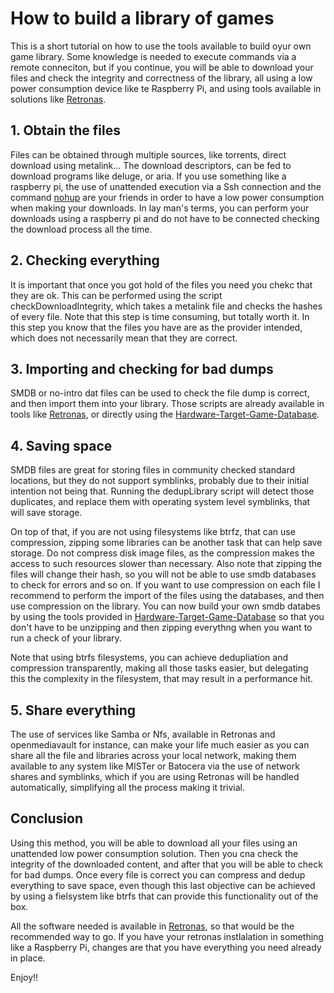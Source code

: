 # How to build a library of games
  This is a short tutorial on how to use the tools available to build oyur own game library. Some knowledge is needed to execute commands via a remote conneciton, but if you continue, you will be able to download your files and check the integrity and correctness of the library, all using a low power consumption device like te Raspberry Pi, and using tools available in solutions like [Retronas](https://github.com/danmons/retronas).
  
  
## 1. Obtain the files
  Files can be obtained through multiple sources, like torrents, direct download using metalink... The download descriptors, can be fed to download programs like deluge, or aria. If you use something like a raspberry pi, the use of unattended execution via a Ssh connection and the command [nohup](https://en.wikipedia.org/wiki/Nohup) are your friends in order to have a  low power consumption when making your downloads. In lay man's terms, you can perform your downloads using a raspberry pi and do not have to be connected checking the download process all the time. 

## 2. Checking everything
  It is important that once you got hold of the files you need you chekc that they are ok. This can be performed using the script checkDownloadIntegrity, which takes a metalink file and checks the hashes of every file. Note that this step is time consuming, but totally worth it. In this step you know that the files you have are as the provider intended, which does not necessarily mean that they are correct.

## 3. Importing and checking for bad dumps
 SMDB or no-intro dat files can be used to check the file dump is correct, and then import them into your library. Those scripts are already available in tools like [Retronas](https://github.com/danmons/retronas), or directly using the [Hardware-Target-Game-Database](https://github.com/frederic-mahe/Hardware-Target-Game-Database).
 
 ## 4. Saving space
  SMDB files are great for storing files in community checked standard locations, but they do not support symblinks, probably due to their initial intention not being that. Running the dedupLibrary script will detect those duplicates, and replace them with operating system level symblinks, that will save storage. 

  On top of that, if you are not using filesystems like btrfz, that can use compression, zipping some libraries can be another task that can help save storage. Do not compress disk image files, as the compression makes the access to such resources slower than necessary. Also note that zipping the files will change their hash, so you will not be able to use smdb databases to check for errors and so on. If you want to use compression on each file I recommend to perform the import of the files using the databases, and then use compression on the library. You can now build your own smdb databes by using the tools provided in [Hardware-Target-Game-Database](https://github.com/frederic-mahe/Hardware-Target-Game-Database) so that you don't have to be unzipping and then zipping everythng when you want to run a check of your library.
  
  Note that using btrfs filesystems, you can achieve dedupliation and compression transparently, making all those tasks easier, but delegating this the complexity in the filesystem, that may result in a performance hit. 
  
## 5. Share everything
  The use of services like Samba or Nfs, available in Retronas and openmediavault for instance, can make your life much easier as you can share all the file and libraries across your local network, making them available to any system like MISTer or Batocera via the use of network shares and symblinks, which if you are using Retronas will be handled automatically, simplifying all the process making it trivial. 
 
 
## Conclusion 

Using this method, you will be able to download all your files using an unattended low power consumption solution.  Then you cna check the integrity of the downloaded content, and after that you will be able to check for bad dumps. Once every file is correct you can compress and dedup everything to save space, even though this last objective can be achieved by using a fielsystem like btrfs that can provide this functionality out of the box. 


All the software needed is available in [Retronas](https://github.com/danmons/retronas), so that would be the recommended way to go. If you have your retronas instlalation in something like a Raspberry Pi, changes are that you have everything you need already in place.


Enjoy!!
